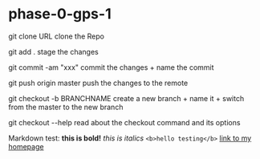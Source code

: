 # phase-0-gps-1

git clone URL
clone the Repo

git add .
stage the changes

git commit -am "xxx"
commit the changes + name the commit

git push origin master
push the changes to the remote

git checkout -b BRANCHNAME
create a new branch + name it + switch from the master to the new branch

git checkout --help
read about the checkout command and its options

Markdown test:
**this is bold!**
*this is italics*
`<b>hello testing</b>`
[link to my homepage](http://www.google.com)





